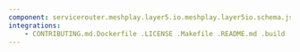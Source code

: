```yaml
---
component: servicerouter.meshplay.layer5.io.meshplay.layer5io.schema.json
integrations:
    - CONTRIBUTING.md.Dockerfile .LICENSE .Makefile .README.md .build .consul .go.mod .go.sum .helpers .internal .main.go .output .servicerouter.meshplay.layer5.io.meshplay.layer5io.schema.json.md .templates .tests
---
```

